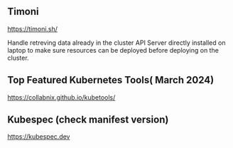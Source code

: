## Timoni

https://timoni.sh/

Handle retreving data already in the cluster
API Server directly installed on laptop to make sure resources can be deployed before deploying on the cluster.



## Top Featured Kubernetes Tools( March 2024)
https://collabnix.github.io/kubetools/


## Kubespec (check manifest version)

https://kubespec.dev